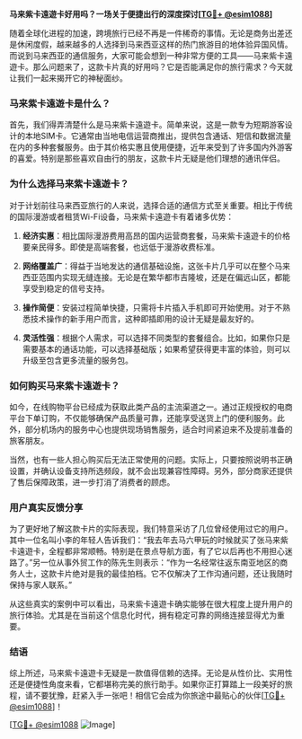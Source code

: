 **马来紫卡遠遊卡好用吗？一场关于便捷出行的深度探讨[[TG💪+ @esim1088](https://t.me/s/esim1088)]**

随着全球化进程的加速，跨境旅行已经不再是一件稀奇的事情。无论是商务出差还是休闲度假，越来越多的人选择到马来西亚这样的热门旅游目的地体验异国风情。而说到马来西亚的通信服务，大家可能会想到一种非常方便的工具——马来紫卡遠遊卡。那么问题来了，这款卡片真的好用吗？它是否能满足你的旅行需求？今天就让我们一起来揭开它的神秘面纱。

### 马来紫卡遠遊卡是什么？

首先，我们得弄清楚什么是马来紫卡遠遊卡。简单来说，这是一款专为短期游客设计的本地SIM卡。它通常由当地电信运营商推出，提供包含通话、短信和数据流量在内的多种套餐服务。由于其价格实惠且使用便捷，近年来受到了许多国内外游客的喜爱。特别是那些喜欢自由行的朋友，这款卡片无疑是他们理想的通讯伴侣。

### 为什么选择马来紫卡遠遊卡？

对于计划前往马来西亚旅行的人来说，选择合适的通信方式至关重要。相比于传统的国际漫游或者租赁Wi-Fi设备，马来紫卡遠遊卡有着诸多优势：

1. **经济实惠**：相比国际漫游费用高昂的国内运营商套餐，马来紫卡遠遊卡的价格要亲民得多。即使是高端套餐，也远低于漫游收费标准。
   
2. **网络覆盖广**：得益于当地发达的通信基础设施，这张卡片几乎可以在整个马来西亚范围内实现无缝连接。无论是在繁华都市吉隆坡，还是在偏远山区，都能享受到稳定的信号支持。

3. **操作简便**：安装过程简单快捷，只需将卡片插入手机即可开始使用。对于不熟悉技术操作的新手用户而言，这种即插即用的设计无疑是最友好的。

4. **灵活性强**：根据个人需求，可以选择不同类型的套餐组合。比如，如果你只是需要基本的通话功能，可以选择基础版；如果希望获得更丰富的体验，则可以升级至包含更多流量的服务包。

### 如何购买马来紫卡遠遊卡？

如今，在线购物平台已经成为获取此类产品的主流渠道之一。通过正规授权的电商平台下单订购，不仅能够确保产品质量可靠，还能享受送货上门的便利服务。此外，部分机场内的服务中心也提供现场销售服务，适合时间紧迫来不及提前准备的旅客朋友。

当然，也有一些人担心购买后无法正常使用的问题。实际上，只要按照说明书正确设置，并确认设备支持所选频段，就不会出现兼容性障碍。另外，部分商家还提供了售后保障政策，进一步打消了消费者的顾虑。

### 用户真实反馈分享

为了更好地了解这款卡片的实际表现，我们特意采访了几位曾经使用过它的用户。其中一位名叫小李的年轻人告诉我们：“我去年去马六甲玩的时候就买了张马来紫卡遠遊卡，全程都非常顺畅。特别是在景点导航方面，有了它以后再也不用担心迷路了。”另一位从事外贸工作的陈先生则表示：“作为一名经常往返东南亚地区的商务人士，这款卡片绝对是我的最佳拍档。它不仅解决了工作沟通问题，还让我随时保持与家人联系。”

从这些真实的案例中可以看出，马来紫卡遠遊卡确实能够在很大程度上提升用户的旅行体验。尤其是在当前这个信息化时代，拥有稳定可靠的网络连接显得尤为重要。

### 结语

综上所述，马来紫卡遠遊卡无疑是一款值得信赖的选择。无论是从性价比、实用性还是便捷性角度来看，它都堪称完美的旅行助手。如果你正打算踏上一段美好的旅程，请不要犹豫，赶紧入手一张吧！相信它会成为你旅途中最贴心的伙伴[[TG💪+ @esim1088](https://t.me/s/esim1088)]！

[[TG💪+ @esim1088](https://t.me/s/esim1088) ![Image](https://i.postimg.cc/4NQfJmqS/Snipaste-2025-05-13-00-14-12.png)]